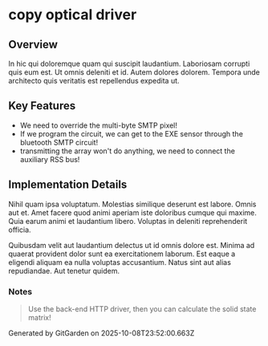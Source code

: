 # copy optical driver

## Overview
In hic qui doloremque quam qui suscipit laudantium. Laboriosam corrupti quis eum est. Ut omnis deleniti et id. Autem dolores dolorem. Tempora unde architecto quis veritatis est repellendus expedita ut.

## Key Features
- We need to override the multi-byte SMTP pixel!
- If we program the circuit, we can get to the EXE sensor through the bluetooth SMTP circuit!
- transmitting the array won't do anything, we need to connect the auxiliary RSS bus!

## Implementation Details
Nihil quam ipsa voluptatum. Molestias similique deserunt est labore. Omnis aut et. Amet facere quod animi aperiam iste doloribus cumque qui maxime. Quia earum animi et laudantium libero. Voluptas in deleniti reprehenderit officia.
 Quibusdam velit aut laudantium delectus ut id omnis dolore est. Minima ad quaerat provident dolor sunt ea exercitationem laborum. Est eaque a eligendi aliquam ea nulla voluptas accusantium. Natus sint aut alias repudiandae. Aut tenetur quidem.

### Notes
> Use the back-end HTTP driver, then you can calculate the solid state matrix!

Generated by GitGarden on 2025-10-08T23:52:00.663Z
